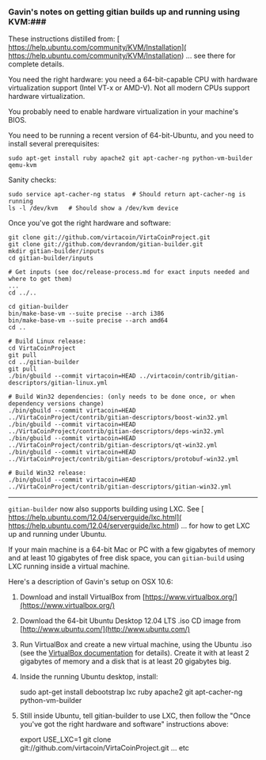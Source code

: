### Gavin's notes on getting gitian builds up and running using KVM:###

These instructions distilled from:
[  https://help.ubuntu.com/community/KVM/Installation](  https://help.ubuntu.com/community/KVM/Installation)
... see there for complete details.

You need the right hardware: you need a 64-bit-capable CPU with hardware virtualization support (Intel VT-x or AMD-V). Not all modern CPUs support hardware virtualization.

You probably need to enable hardware virtualization in your machine's BIOS.

You need to be running a recent version of 64-bit-Ubuntu, and you need to install several prerequisites:

	sudo apt-get install ruby apache2 git apt-cacher-ng python-vm-builder qemu-kvm

Sanity checks:

	sudo service apt-cacher-ng status  # Should return apt-cacher-ng is running
	ls -l /dev/kvm   # Should show a /dev/kvm device


Once you've got the right hardware and software:

    git clone git://github.com/virtacoin/VirtaCoinProject.git
    git clone git://github.com/devrandom/gitian-builder.git
    mkdir gitian-builder/inputs
    cd gitian-builder/inputs

    # Get inputs (see doc/release-process.md for exact inputs needed and where to get them)
    ...
    cd ../..

    cd gitian-builder
    bin/make-base-vm --suite precise --arch i386
    bin/make-base-vm --suite precise --arch amd64
    cd ..

    # Build Linux release:
    cd VirtaCoinProject
    git pull
    cd ../gitian-builder
    git pull
    ./bin/gbuild --commit virtacoin=HEAD ../virtacoin/contrib/gitian-descriptors/gitian-linux.yml

    # Build Win32 dependencies: (only needs to be done once, or when dependency versions change)
    ./bin/gbuild --commit virtacoin=HEAD ../VirtaCoinProject/contrib/gitian-descriptors/boost-win32.yml
    ./bin/gbuild --commit virtacoin=HEAD ../VirtaCoinProject/contrib/gitian-descriptors/deps-win32.yml
    ./bin/gbuild --commit virtacoin=HEAD ../VirtaCoinProject/contrib/gitian-descriptors/qt-win32.yml
    ./bin/gbuild --commit virtacoin=HEAD ../VirtaCoinProject/contrib/gitian-descriptors/protobuf-win32.yml

    # Build Win32 release:
    ./bin/gbuild --commit virtacoin=HEAD ../VirtaCoinProject/contrib/gitian-descriptors/gitian-win32.yml

---------------------

`gitian-builder` now also supports building using LXC. See
[  https://help.ubuntu.com/12.04/serverguide/lxc.html](  https://help.ubuntu.com/12.04/serverguide/lxc.html)
... for how to get LXC up and running under Ubuntu.

If your main machine is a 64-bit Mac or PC with a few gigabytes of memory
and at least 10 gigabytes of free disk space, you can `gitian-build` using
LXC running inside a virtual machine.

Here's a description of Gavin's setup on OSX 10.6:

1. Download and install VirtualBox from [https://www.virtualbox.org/](https://www.virtualbox.org/)

2. Download the 64-bit Ubuntu Desktop 12.04 LTS .iso CD image from
   [http://www.ubuntu.com/](http://www.ubuntu.com/)

3. Run VirtualBox and create a new virtual machine, using the Ubuntu .iso (see the [VirtualBox documentation](https://www.virtualbox.org/wiki/Documentation) for details). Create it with at least 2 gigabytes of memory and a disk that is at least 20 gigabytes big.

4. Inside the running Ubuntu desktop, install:

	sudo apt-get install debootstrap lxc ruby apache2 git apt-cacher-ng python-vm-builder

5. Still inside Ubuntu, tell gitian-builder to use LXC, then follow the "Once you've got the right hardware and software" instructions above:

	export USE_LXC=1
	git clone git://github.com/virtacoin/VirtaCoinProject.git
	... etc
